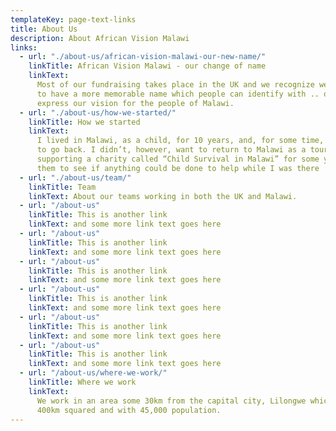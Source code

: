 ```yaml
---
templateKey: page-text-links
title: About Us
description: About African Vision Malawi
links:
  - url: "./about-us/african-vision-malawi-our-new-name/"
    linkTitle: African Vision Malawi - our change of name
    linkText:
      Most of our fundraising takes place in the UK and we recognize we need
      to have a more memorable name which people can identify with .. one which will
      express our vision for the people of Malawi.
  - url: "./about-us/how-we-started/"
    linkTitle: How we started
    linkText:
      I lived in Malawi, as a child, for 10 years, and, for some time, had wanted
      to go back. I didn’t, however, want to return to Malawi as a tourist. I had been
      supporting a charity called “Child Survival in Malawi” for some years and contacted
      them to see if anything could be done to help while I was there
  - url: "./about-us/team/"
    linkTitle: Team
    linkText: About our teams working in both the UK and Malawi.
  - url: "/about-us"
    linkTitle: This is another link
    linkText: and some more link text goes here
  - url: "/about-us"
    linkTitle: This is another link
    linkText: and some more link text goes here
  - url: "/about-us"
    linkTitle: This is another link
    linkText: and some more link text goes here
  - url: "/about-us"
    linkTitle: This is another link
    linkText: and some more link text goes here
  - url: "/about-us"
    linkTitle: This is another link
    linkText: and some more link text goes here
  - url: "/about-us"
    linkTitle: This is another link
    linkText: and some more link text goes here
  - url: "/about-us/where-we-work/"
    linkTitle: Where we work
    linkText:
      We work in an area some 30km from the capital city, Lilongwe which is
      400km squared and with 45,000 population.
---
```

